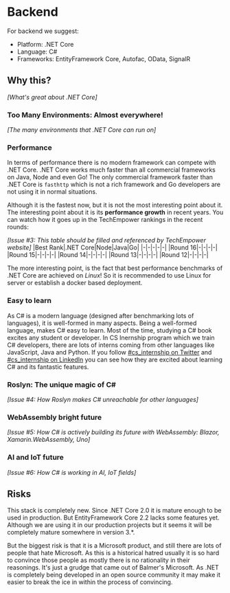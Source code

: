 # Backend

For backend we suggest:
- Platform: .NET Core
- Language: C#
- Frameworks: EntityFramework Core, Autofac, OData, SignalR

## Why this?
_[What's great about .NET Core]_

### Too Many Environments: Almost everywhere!

_[The many environments that .NET Core can run on]_


### Performance

In terms of performance there is no modern framework can compete with .NET Core. .NET Core works much faster than all commercial frameworks on Java, Node and even Go! The only commercial framework faster than .NET Core is `fasthttp` which is not a rich framework and Go developers are not using it in normal situations.

Although it is the fastest now, but it is not the most interesting point about it. The interesting point about it is its **performance growth** in recent years. You can watch how it goes up in the TechEmpower rankings in the recent rounds:

_[Issue #3: This table should be filled and referenced by TechEmpower website]_
|Best Rank|.NET Core|Node|Java|Go|
|-|-|-|-|-|
|Round 16|-|-|-|-|
|Round 15|-|-|-|-|
|Round 14|-|-|-|-|
|Round 13|-|-|-|-|
|Round 12|-|-|-|-|

The more interesting point, is the fact that best performance benchmarks of .NET Core are achieved on _Linux_! So it is recommended to use Linux for server or establish a docker based deployment.

### Easy to learn
As C# is a modern language (designed after benchmarking lots of languages), it is well-formed in many aspects.
Being a well-formed language, makes C# easy to learn. Most of the time, studying a C# book excites any student or developer. In CS Inernship program which we train C# developers, there are lots of interns coming from other languages like JavaScript, Java and Python. If you follow [#cs_internship on Twitter](https://twitter.com/hashtag/cs_internship) and [#cs_internship on LinkedIn](https://www.linkedin.com/feed/hashtag/?keywords=%23cs_internship) you can see how they are excited about learning C# and its fantastic features.

### Roslyn: The unique magic of C#
_[Issue #4: How Roslyn makes C# unreachable for other languages]_

### WebAssembly bright future 
_[Issue #5: How C# is actively building its future with WebAssembly: Blazor, Xamarin.WebAssembly, Uno]_

### AI and IoT future
_[Issue #6: How C# is working in AI, IoT fields]_

## Risks
This stack is completely new. Since .NET Core 2.0 it is mature enough to be used in production. But EntityFramework Core 2.2 lacks some features yet. Although we are using it in our production projects but it seems it will be completely mature somewhere in version 3.*.

But the biggest risk is that it is a Microsoft product, and still there are lots of people that hate Microsoft. As this is a historical hatred usually it is so hard to convince those people as mostly there is no rationality in their reasonings. It's just a grudge that came out of Balmer's Microsoft. As .NET is completely being developed in an open source community it may make it easier to break the ice in within the process of convincing.

